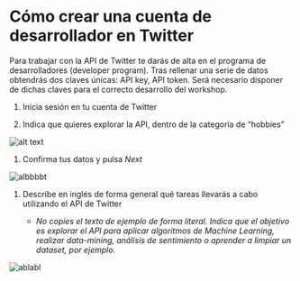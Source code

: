 # Cómo crear una cuenta de desarrollador en Twitter 


Para trabajar con la API de Twitter te darás de alta en el programa de desarrolladores (developer program). Tras rellenar una serie de datos obtendrás dos claves únicas: API key, API token. Será necesario disponer de dichas claves para el correcto desarrollo del workshop. 


1. Inicia sesión en tu cuenta de Twitter

1. Indica que quieres explorar la API, dentro de la categoría de “hobbies”

![alt text](https://github.com/nerealuis/nerealuis.github.io/tree/master/Twitter-API-Sentiment/images/twitter_1.png "Logo Title Text 1")

1. Confirma tus datos y pulsa _Next_

![albbbbt](https://github.com/nerealuis/nerealuis.github.io/tree/master/Twitter-API-Sentiment/images/twitter_2.png "Logo Title Text 2")


1. Describe en inglés de forma general qué tareas llevarás a cabo utilizando el API de Twitter

	+ _No copies el texto de ejemplo de forma literal. Indica que el objetivo es explorar el API para aplicar algoritmos de Machine Learning, realizar data-mining, análisis de sentimiento  o aprender a limpiar un dataset, por ejemplo._


![ablabl](https://github.com/nerealuis/nerealuis.github.io/tree/master/Twitter-API-Sentiment/images/twitter_3.png "Logo Title Text 3")
